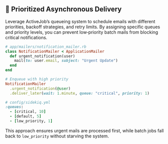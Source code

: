 ## 🚀 Prioritized Asynchronous Delivery

Leverage ActiveJob’s queueing system to schedule emails with different priorities, backoff strategies, and retry limits. By assigning specific queues and priority levels, you can prevent low‑priority batch mails from blocking critical notifications.

```ruby
# app/mailers/notification_mailer.rb
class NotificationMailer < ApplicationMailer
  def urgent_notification(user)
    mail(to: user.email, subject: "Urgent Update")
  end
end

# Enqueue with high priority
NotificationMailer
  .urgent_notification(@user)
  .deliver_later(wait: 1.minute, queue: "critical", priority: 1)

# config/sidekiq.yml
:queues:
  - [critical, 10]
  - [default, 5]
  - [low_priority, 1]
```

This approach ensures urgent mails are processed first, while batch jobs fall back to `low_priority` without starving the system.